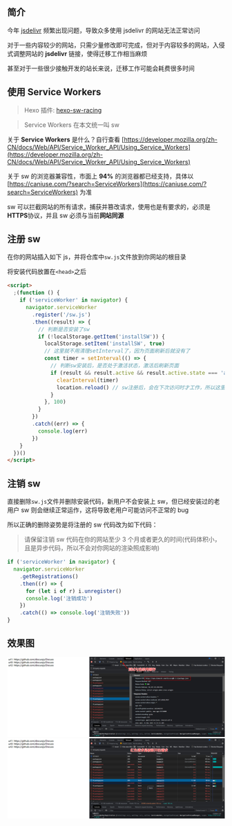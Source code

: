## 简介

今年 [jsdelivr](https://www.jsdelivr.com/) 频繁出现问题，导致众多使用 jsdelivr 的网站无法正常访问

对于一些内容较少的网站，只需少量修改即可完成，但对于内容较多的网站，入侵式调整网站的 **jsdelivr** 链接，使得迁移工作相当麻烦

甚至对于一些很少接触开发的站长来说，迁移工作可能会耗费很多时间

## 使用 Service Workers

> Hexo 插件: [hexo-sw-racing](https://github.com/Lete114/SW-Racing/tree/hexo)

> Service Workers 在本文统一叫 sw

关于 **Service Workers** 是什么？自行查看 [https://developer.mozilla.org/zh-CN/docs/Web/API/Service_Worker_API/Using_Service_Workers](https://developer.mozilla.org/zh-CN/docs/Web/API/Service_Worker_API/Using_Service_Workers)

关于 sw 的浏览器兼容性，市面上 **94%** 的浏览器都已经支持，具体以 [https://caniuse.com/?search=ServiceWorkers](https://caniuse.com/?search=ServiceWorkers) 为准

sw 可以拦截网站的所有请求，捕获并篡改请求，使用也是有要求的，必须是**HTTPS**协议，并且 sw 必须与当前**网站同源**

## 注册 sw

在你的网站插入如下 js，并将仓库中`sw.js`文件放到你网站的根目录

将安装代码放置在`<head>`之后

```html
<script>
  ;(function () {
    if ('serviceWorker' in navigator) {
      navigator.serviceWorker
        .register('/sw.js')
        .then((result) => {
          // 判断是否安装了sw
          if (!localStorage.getItem('installSW')) {
            localStorage.setItem('installSW', true)
            // 这里就不用清理setInterval了，因为页面刷新后就没有了
            const timer = setInterval(() => {
              // 判断sw安装后，是否处于激活状态，激活后刷新页面
              if (result && result.active && result.active.state === 'activated') {
                clearInterval(timer)
                location.reload() // sw注册后，会在下次访问时才工作，所以这里调用reload()刷新一次页面
              }
            }, 100)
          }
        })
        .catch((err) => {
          console.log(err)
        })
    }
  })()
</script>
```

## 注销 sw

直接删除`sw.js`文件并删除安装代码，新用户不会安装上 sw，但已经安装过的老用户 sw 则会继续正常运作，这将导致老用户可能访问不正常的 bug

所以正确的删除姿势是将注册的 sw 代码改为如下代码：

> 请保留注销 sw 代码在你的网站至少 3 个月或者更久的时间(代码体积小，且是异步代码，所以不会对你网站的渲染照成影响)

```js
if ('serviceWorker' in navigator) {
  navigator.serviceWorker
    .getRegistrations()
    .then((r) => {
      for (let i of r) i.unregister()
      console.log('注销成功')
    })
    .catch(() => console.log('注销失败'))
}
```

## 效果图

![](img/1.png)
![](img/2.png)

